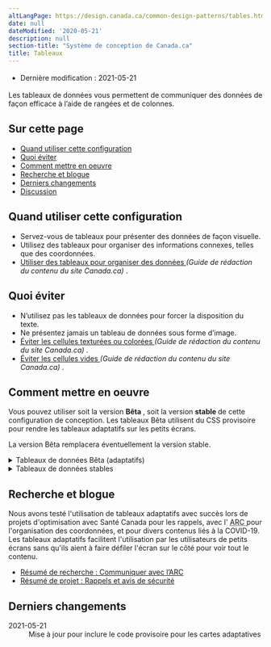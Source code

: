 ```yaml
---
altLangPage: https://design.canada.ca/common-design-patterns/tables.html
date: null
dateModified: '2020-05-21'
description: null
section-title: "Système de conception de Canada.ca"
title: Tableaux
---
```



<div class="row">
 <div class="col-md-12 pull-left">
  <ul class="list-inline small mrgn-bttm-sm" id="list-inline-desktop-only" style="line-height:1.65em">
   <li class="mrgn-rght-lg">
    Dernière modification : 2021-05-21
   </li>
  </ul>
 </div>
</div>

<p>
 Les tableaux de données vous permettent de communiquer des données de façon efficace à l’aide de rangées et de colonnes.
</p>

<section>
 <h2>
  Sur cette page
 </h2>
 <ul>
  <li>
   <a href="#quand">
    Quand utiliser cette configuration
   </a>
  </li>
  <li>
   <a href="#eviter">
    Quoi éviter
   </a>
  </li>
  <li>
   <a href="#comment">
    Comment mettre en oeuvre
   </a>
  </li>
  <li>
   <a href="#recherche">
    Recherche et blogue
   </a>
  </li>
  <li>
   <a href="#derniers">
    Derniers changements
   </a>
  </li>
  <li>
   <a href="#discussion">
    Discussion
   </a>
  </li>
 </ul>
</section>

<section>
 <h2 id="quand">
  Quand utiliser cette configuration
 </h2>
 <ul>
  <li>
   Servez-vous de tableaux pour présenter des données de façon visuelle.
  </li>
  <li>
   Utilisez des tableaux pour organiser des informations connexes, telles que des coordonnées.
  </li>
  <li>
   <a href="https://www.canada.ca/fr/secretariat-conseil-tresor/services/communications-gouvernementales/guide-redaction-contenu-canada.html#wp5-3">
    Utiliser des tableaux pour organiser des données
   </a>
   <cite>
    (Guide de rédaction du contenu du site Canada.ca)
   </cite>
   .
  </li>
 </ul>
</section>

<section>
 <h2 id="eviter">
  Quoi éviter
 </h2>
 <ul>
  <li>
   N’utilisez pas les tableaux de données pour forcer la disposition du texte.
  </li>
  <li>
   Ne présentez jamais un tableau de données sous forme d’image.
  </li>
  <li>
   <a href="https://www.canada.ca/fr/secretariat-conseil-tresor/services/communications-gouvernementales/guide-redaction-contenu-canada.html#wp5-3-3">
    Éviter les cellules texturées ou colorées
   </a>
   <cite>
    (Guide de rédaction du contenu du site Canada.ca)
   </cite>
   .
  </li>
  <li>
   <a href="https://www.canada.ca/fr/secretariat-conseil-tresor/services/communications-gouvernementales/guide-redaction-contenu-canada.html#wp5-3-4">
    Éviter les cellules vides
   </a>
   <cite>
    (Guide de rédaction du contenu du site Canada.ca)
   </cite>
   .
  </li>
 </ul>
</section>

<section>
 <h2 id="comment">
  Comment mettre en oeuvre
 </h2>
 <p>
  Vous pouvez utiliser soit la version
  <strong>
   Bêta
  </strong>
  , soit la version
  <strong>
   stable
  </strong>
  de cette configuration de conception. Les tableaux Bêta utilisent du CSS provisoire pour rendre les tableaux adaptatifs sur les petits écrans.
 </p>
 <p>
  La version Bêta remplacera éventuellement la version stable.
 </p>
 <details>
  <summary>
   Tableaux de données Bêta (adaptatifs)
  </summary>
  <p>
   Les tableaux adaptatifs Bêta sont :
  </p>
  <ul>
   <li>
    supportés uniquement pour les tableaux simples qui n'ont pas de colonnes ou de rangées combinées
   </li>
   <li>
    non pris en charge par IE 11
   </li>
  </ul>
  <p>
   Les tableaux adaptatifs créent des cartes pour les vues d'appareil mobile et de petite tablette.
  </p>
  <p>
   Comme il s'agit encore d'une version bêta, assurez-vous de tester vos tableaux dans différentes grandeur d'écran, surtout si vous ajoutez beaucoup de personnalisation.
  </p>
  <div class="pattern-demo pattern-demo-component">
   <div class="component-demo example-frame-bkg" id="basic-demo">
    <div class="layout-demo example-frame-bkg" id="unfiltered-layout">
     <h3 class="h4 hidden-xs hidden-sm">
      Grandeur d'écran:
     </h3>
     <div class="btn-group hidden-xs hidden-sm">
      <button class="btn btn-default" id="resize-iframe-mobile">
       <span class="fas fa-mobile-alt">
       </span>
       <strong>
        Petit
       </strong>
      </button>
      <button class="btn btn-default" id="resize-iframe-tablet">
       <span class="fas fa-tablet-alt">
       </span>
       <strong>
        Moyen
       </strong>
      </button>
      <button class="btn btn-default" id="resize-iframe-desktop">
       <span class="fas fa-desktop">
       </span>
       <strong>
        Grand
       </strong>
      </button>
     </div>
     <iframe class="example-frame example-frame-resizable example-frame-m" loading="lazy" onload="resizeIframe(this);" src="fragments/base.html" title="Basic table example">
     </iframe>
    </div>
   </div>
  </div>
  <details>
   <summary>
    Code
   </summary>
   <pre><code>&lt;table class="provisional gc-table table" id="myTable1"&gt;
&lt;caption&gt;Croissance de la population dans les villes canadiennes&lt;/caption&gt;
 &lt;thead&gt;
  &lt;tr&gt;
   &lt;th&gt;City&lt;/th&gt;
   &lt;th&gt;Population en 2007&lt;/th&gt;
   &lt;th&gt;Population en 2017&lt;/th&gt;
   &lt;th&gt;Variation en pourcentage&lt;/th&gt;
  &lt;/tr&gt;
 &lt;/thead&gt;
 &lt;tbody&gt;
  &lt;tr&gt;
   &lt;td data-label="Ville"&gt;Toronto&lt;/td&gt;
   &lt;td data-label="Population en 2007"&gt;5 418 207&lt;/td&gt;
   &lt;td data-label="Population en 2017"&gt;6 346 088&lt;/td&gt;
   &lt;td data-label="Variation en pourcentage"&gt;17,1%&lt;/td&gt;
  &lt;/tr&gt;
  &lt;tr&gt;
   &lt;td data-label="Ville"&gt;Montréal&lt;/td&gt;
   &lt;td data-label="Population en 2007"&gt;3 714 846&lt;/td&gt;
   &lt;td data-label="Population en 2017"&gt;4 138 254&lt;/td&gt;
   &lt;td data-label="Variation en pourcentage"&gt;11,4%&lt;/td&gt;
  &lt;/tr&gt;
  &lt;tr&gt;
   &lt;td data-label="Ville"&gt;Vancouver&lt;/td&gt;
   &lt;td data-label="Population en 2007"&gt;2 218 134&lt;/td&gt;
   &lt;td data-label="Population en 2017"&gt;2 571 262&lt;/td&gt;
   &lt;td data-label="Variation en pourcentage"&gt;15,9%&lt;/td&gt;
  &lt;/tr&gt;
  &lt;tr&gt;
   &lt;td data-label="Ville"&gt;Ottawa–Gatineau&lt;/td&gt;
   &lt;td data-label="Population en 2007"&gt;1 188 073&lt;/td&gt;
   &lt;td data-label="Population en 2017"&gt;1 377 016 &lt;/td&gt;
   &lt;td data-label="Variation en pourcentage"&gt;15,9%&lt;/td&gt;
  &lt;/tr&gt;
 &lt;/tbody&gt;
&lt;/table&gt;</code></pre>
  </details>
  <h3>
   Modification des tableaux
  </h3>
  <table class="table">
   <thead>
    <tr>
     <th>
      Option
     </th>
     <th>
      Description
     </th>
     <th>
      Comment mettre en oeuvre
     </th>
    </tr>
   </thead>
   <tbody>
    <tr>
     <td>
      Bordures
     </td>
     <td>
      Ajoute une bordure pour aider à séparer visuellement les cellules du tableau lorsqu'elles ont beaucoup de contenu.
     </td>
     <td>
      Ajouter la classe
      <code>
       table-bordered
      </code>
      au tableau (
      <code>
       &lt;table&gt;
      </code>
      )
     </td>
    </tr>
    <tr>
     <td>
      Espace condensé
     </td>
     <td>
      Réduit la hauteur des cellules du tableau
     </td>
     <td>
      Ajouter la classe
      <code>
       table-condensed
      </code>
      au tableau (
      <code>
       &lt;table&gt;
      </code>
      )
     </td>
    </tr>
    <tr>
     <td>
      Rangées rayées
     </td>
     <td>
      Alterne la couleur des rangées du tableau du blanc au gris.
     </td>
     <td>
      Ajouter la classe
      <code>
       table-striped
      </code>
      au tableau (
      <code>
       &lt;table&gt;
      </code>
      )
     </td>
    </tr>
    <tr>
     <td>
      Rangées mises en valeur au pointage
     </td>
     <td>
      Assombrit l'arrière-plan lorsque la souris survole une une rangée.
     </td>
     <td>
      Ajouter la classe
      <code>
       table-hover
      </code>
      au tableau (
      <code>
       &lt;table&gt;
      </code>
      )
     </td>
    </tr>
    <tr>
     <td>
      Aligné à gauche
     </td>
     <td>
      Aligner le texte dans n'importe quelle cellule sur les cartes mobiles
     </td>
     <td>
      Ajouter la classe
      <code>
       text-left
      </code>
      à l'élément HTML à l'intérieur du
      <code>
       &lt;td&gt;
      </code>
      que vous voulez aligner à gauche, tel qu'un
      <code>
       &lt;span&gt;
      </code>
      ou un
      <code>
       &lt;ul&gt;
      </code>
     </td>
    </tr>
    <tr>
     <td>
      Filtre simple
     </td>
     <td>
      Ajouter un filtre simple à un tableau
     </td>
     <td>
      Ajouter la classe
      <code>
       wb-filter
      </code>
      au tableau (
      <code>
       &lt;table&gt;
      </code>
      )
     </td>
    </tr>
    <tr>
     <td>
      Activer le plugiciel DataTables
     </td>
     <td>
      Permet la recherche, le tri, le filtrage, la pagination, etc.
      <a href="https://wet-boew.github.io/v4.0-ci/demos/tables/tables-fr.html">
       Documentation du plugiciel DataTables
      </a>
     </td>
     <td>
      Ajouter la classe
      <code>
       wb-tables
      </code>
      au tableau (
      <code>
       &lt;table&gt;
      </code>
      ) et ajouter les valeurs appropriées à
      <code>
       data-wb-tables=""
      </code>
     </td>
    </tr>
   </tbody>
  </table>
 </details>
 <details>
  <summary>
   Tableaux de données stables
  </summary>
  <ul>
   <li>
    Servez-vous des catégories de présentation définies pour les tableaux dans la
    <abbr title="Boîte à outils de l’expérience Web">
     BOEW
    </abbr>
    .
   </li>
   <li>
    Veillez à ce que chaque colonne ne présente qu’une facette de données.
   </li>
   <li>
    Dans la mesure du possible, utilisez les tableaux de la version 4 de la
    <abbr title="Boîte à outils de l’expérience Web">
     BOEW
    </abbr>
    qui comprennent des mécanismes de tri et de filtrage.
    <ul>
     <li>
      Cette façon de procéder est recommandée lorsqu’un tableau compte plus de 12 rangées.
     </li>
    </ul>
   </li>
   <li>
    Ajoutez des commandes de pagination facultatives pour les tableaux comptant plus de 12 rangées.
   </li>
   <li>
    Ne présentez jamais des données tabulaires sous forme d’images.
   </li>
  </ul>
  <h2>
   Exemple concret
  </h2>
  <ul>
   <li>
    <a href="https://wet-boew.github.io/v4.0-ci/demos/tables/tables-fr.html">
     BOEW : Tableaux
    </a>
   </li>
  </ul>
  <section class="panel panel-primary">
   <header class="panel-heading">
    <h3 class="panel-title">
     Exemple
    </h3>
   </header>
   <div class="panel-body">
    <figure class="mrgn-bttm-sm">
     <figcaption class="text-center">
      <b>
       Modèle de table de données
      </b>
     </figcaption>
     <img alt="Capture d’écran illustrant le modèle de table de données dans le site Canada.ca. Plus de détails au sujet de ce graphique se retrouvent dans le texte entourant l’image." class="img-responsive center-block" src="https://www.canada.ca/content/dam/tbs-sct/images/government-communications/canada-content-style-guide/data-tables-pattern-fra-02.jpg"/>
    </figure>
   </div>
  </section>
 </details>
</section>

<h2 id="recherche">
 Recherche et blogue
</h2>

<p>
 Nous avons testé l'utilisation de tableaux adaptatifs avec succès lors de projets d'optimisation avec Santé Canada pour les rappels, avec l'
 <abbr title="Agence du revenu du Canada">
  ARC
 </abbr>
 pour l'organisation des coordonnées, et pour divers contenus liés à la COVID-19. Les tableaux adaptatifs facilitent l'utilisation par les utilisateurs de petits écrans sans qu'ils aient à faire défiler l'écran sur le côté pour voir tout le contenu.
</p>

<ul>
 <li>
  <a href="{{ site.url }}/resumes-recherche/arc-contactez-nous-resume-recherche.html">
   Résumé de recherche&nbsp;: Communiquer avec l’ARC
  </a>
 </li>
 <li>
  <a href="{{ site.url }}/resumes-recherche/rappels-resume-recherche.html">
   Résumé de projet&nbsp;: Rappels et avis de sécurité
  </a>
 </li>
</ul>

<h2 id="derniers">
 Derniers changements
</h2>

<section>
 <dl class="dl-horizontal">
  <dt>
   <time class="link-muted" datetime="2021-05-21">
    2021-05-21
   </time>
  </dt>
  <dd>
   Mise à jour pour inclure le code provisoire pour les cartes adaptatives
  </dd>
 </dl>
</section>
